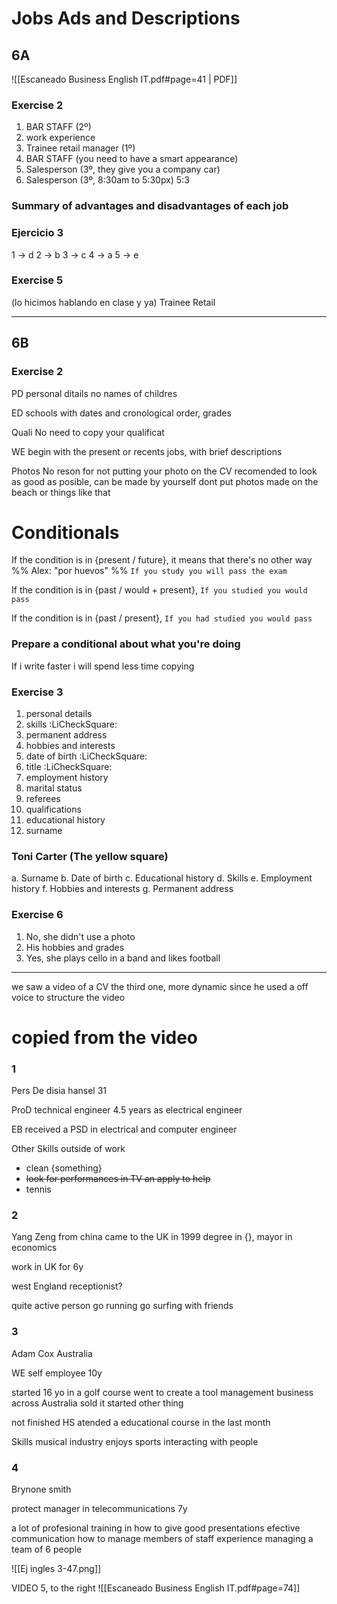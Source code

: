 # Jobs Ads and Descriptions
## 6A
![[Escaneado Business English IT.pdf#page=41 | PDF]]
### Exercise 2
1. BAR STAFF (2º)
2. work experience 
3. Trainee retail manager (1º) 
4. BAR STAFF (you need to have a smart appearance) 
5. Salesperson (3º, they give you a company car) 
6. Salesperson (3º, 8:30am to 5:30px) 5:3 

### Summary of advantages and disadvantages of each job



### Ejercicio 3
1 -> d 
2 -> b 
3 -> c 
4 -> a 
5 -> e 

### Exercise 5
(lo hicimos hablando en clase y ya)
Trainee Retail

---

## 6B
### Exercise 2
PD
personal ditails
no names of childres

ED
schools with dates and cronological order, grades

Quali
No need to copy your qualificat

WE
begin with the present or recents jobs, with brief descriptions

Photos
No reson for not putting your photo on the CV
recomended to look as good as posible, can be made by yourself
dont put photos made on the beach or things like that


# Conditionals
If the condition is in {present / future}, it means that there's no other way %% Alex: "por huevos" %%
`If you study you will pass the exam`

If the condition is in {past / would + present}, 
`If you studied you would pass`

If the condition is in {past / present}, 
`If you had studied you would pass`

### Prepare a conditional about what you're doing
If i write faster i will spend less time copying

### Exercise 3
1. personal details 
2. skills :LiCheckSquare:
3. permanent address 
4. hobbies and interests 
5. date of birth :LiCheckSquare:
6. title :LiCheckSquare:
7. employment history 
8. marital status 
9. referees 
10. qualifications
11. educational history 
12. surname


### Toni Carter (The yellow square)
a. Surname
b. Date of birth
c. Educational history
d. Skills
e. Employment history
f. Hobbies and interests
g. Permanent address

### Exercise 6
1. No, she didn't use a photo
2. His hobbies and grades
3. Yes, she plays cello in a band and likes football


---

we saw a video of a CV
the third one, more dynamic since he used a off voice to structure the video

# copied from the video
### 1
Pers De
disia hansel
31

ProD
technical engineer
4.5 years as electrical engineer

EB
received a PSD in electrical and computer engineer

Other Skills
outside of work
- clean {something}
- ~~look for performances in TV an apply to help~~
- tennis

### 2
Yang Zeng
from china
came to the UK in 1999
degree in {}, mayor in economics

work in UK for 6y

west England
receptionist?

quite active person
go running
go surfing with friends

### 3
Adam Cox
Australia

WE
self employee 10y

started 16 yo
 in a golf course
went to create a tool management business across Australia
sold it
started other thing


not finished HS
atended a educational course in the last month


Skills
musical industry
enjoys sports
interacting with people

### 4
Brynone smith

protect manager in telecommunications 7y

a lot of profesional training
in how to give good presentations
efective communication
how to manage members of staff
experience managing a team of 6 people


![[Ej ingles 3-47.png]]

VIDEO 5, to the right
![[Escaneado Business English IT.pdf#page=74]]

